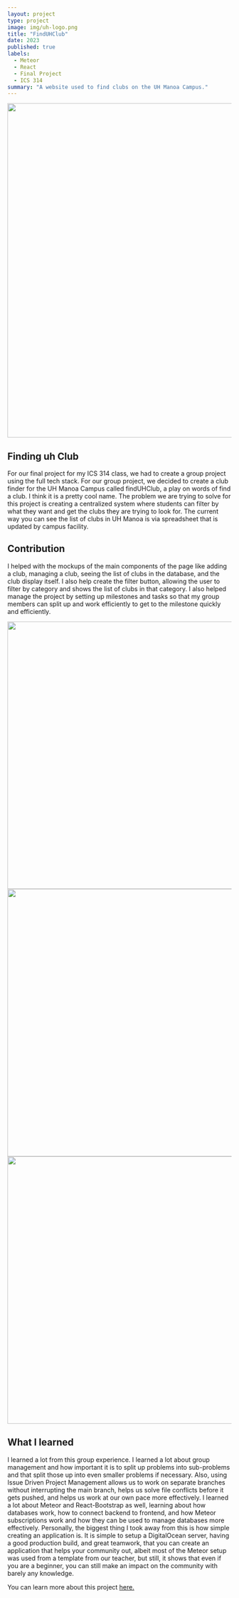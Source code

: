 ```yaml
---
layout: project
type: project
image: img/uh-logo.png
title: "FindUHClub"
date: 2023
published: true
labels:
  - Meteor
  - React
  - Final Project
  - ICS 314
summary: "A website used to find clubs on the UH Manoa Campus."
---
```


<div class="text-center p-4">
  <img width="750px" src="https://finduhclub.github.io/images/landing-page.png" >
</div>

## Finding uh Club
For our final project for my ICS 314 class, we had to create a group project using the full tech stack. For our group project, we decided to create a club finder for the UH Manoa Campus called findUHClub, a play on words of find a club. I think it is a pretty cool name. The problem we are trying to solve for this project is creating a centralized system where students can filter by what they want and get the clubs they are trying to look for. The current way you can see the list of clubs in UH Manoa is via spreadsheet that is updated by campus facility.

## Contribution
I helped with the mockups of the main components of the page like adding a club, managing a club, seeing the list of clubs in the database, and the club display itself. I also help create the filter button, allowing the user to filter by category and shows the list of clubs in that category. I also helped manage the project by setting up milestones and tasks so that my group members can split up and work efficiently to get to the milestone quickly and efficiently.

<div class="text-center p-4">
  <img width="600px" src="https://finduhclub.github.io/images/mockup-manage-clubs.png" >
</div>
<div class="text-center p-4">
  <img width="600px" src="https://finduhclub.github.io/images/mockup-search-clubs-page.png" >
</div>
<div class="text-center p-4">
  <img width="600px" src="https://finduhclub.github.io/images/mockup-club-view.png" >
</div>

## What I learned
I learned a lot from this group experience. I learned a lot about group management and how important it is to split up problems into sub-problems and that split those up into even smaller problems if necessary. Also, using Issue Driven Project Management allows us to work on separate branches without interrupting the main branch, helps us solve file conflicts before it gets pushed, and helps us work at our own pace more effectively. I learned a lot about Meteor and React-Bootstrap as well, learning about how databases work, how to connect backend to frontend, and how Meteor subscriptions work and how they can be used to manage databases more effectively. Personally, the biggest thing I took away from this is how simple creating an application is. It is simple to setup a DigitalOcean server, having a good production build, and great teamwork, that you can create an application that helps your community out, albeit most of the Meteor setup was used from a template from our teacher, but still, it shows that even if you are a beginner, you can still make an impact on the community with barely any knowledge.

You can learn more about this project [here.](https://finduhclub.github.io/)